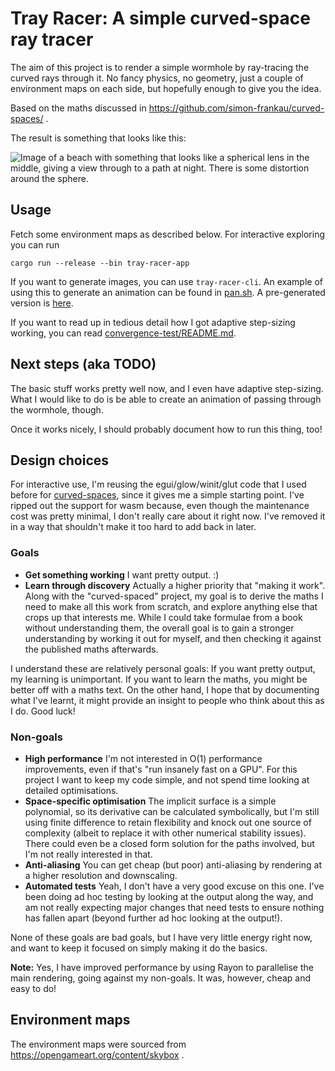 # Tray Racer: A simple curved-space ray tracer

The aim of this project is to render a simple wormhole by ray-tracing
the curved rays through it. No fancy physics, no geometry, just a
couple of environment maps on each side, but hopefully enough to give
you the idea.

Based on the maths discussed in
https://github.com/simon-frankau/curved-spaces/ .

The result is something that looks like this:

![Image of a beach with something that looks like a spherical lens in
the middle, giving a view through to a path at night. There is some
distortion around the sphere.](./tray-racer.png)

## Usage

Fetch some environment maps as described below. For interactive
exploring you can run

```
cargo run --release --bin tray-racer-app
```

If you want to generate images, you can use `tray-racer-cli`. An
example of using this to generate an animation can be found in
[pan.sh](./pan.sh). A pre-generated version is [here](./pan.mp4).

If you want to read up in tedious detail how I got adaptive
step-sizing working, you can read
[convergence-test/README.md](convergence-test/README.md).

## Next steps (aka TODO)

The basic stuff works pretty well now, and I even have adaptive
step-sizing. What I would like to do is be able to create an animation
of passing through the wormhole, though.

Once it works nicely, I should probably document how to run this
thing, too!

## Design choices

For interactive use, I'm reusing the egui/glow/winit/glut code that I
used before for
[curved-spaces](https://github.com/simon-frankau/curved-spaces/),
since it gives me a simple starting point. I've ripped out the support
for wasm because, even though the maintenance cost was pretty minimal,
I don't really care about it right now. I've removed it in a way that
shouldn't make it too hard to add back in later.

### Goals

 * **Get something working** I want pretty output. :)
 * **Learn through discovery** Actually a higher priority that "making
   it work". Along with the "curved-spaced" project, my goal is to
   derive the maths I need to make all this work from scratch, and
   explore anything else that crops up that interests me. While I
   could take formulae from a book without understanding them, the
   overall goal is to gain a stronger understanding by working it out
   for myself, and then checking it against the published maths
   afterwards.

I understand these are relatively personal goals: If you want pretty
output, my learning is unimportant. If you want to learn the maths,
you might be better off with a maths text. On the other hand, I hope
that by documenting what I've learnt, it might provide an insight to
people who think about this as I do. Good luck!

### Non-goals

 * **High performance** I'm not interested in O(1) performance
   improvements, even if that's "run insanely fast on a GPU". For this
   project I want to keep my code simple, and not spend time looking
   at detailed optimisations.
 * **Space-specific optimisation** The implicit surface is a simple
   polynomial, so its derivative can be calculated symbolically, but
   I'm still using finite difference to retain flexibility and knock
   out one source of complexity (albeit to replace it with other
   numerical stability issues). There could even be a closed form
   solution for the paths involved, but I'm not really interested in
   that.
 * **Anti-aliasing** You can get cheap (but poor) anti-aliasing by
   rendering at a higher resolution and downscaling.
 * **Automated tests** Yeah, I don't have a very good excuse on this
   one. I've been doing ad hoc testing by looking at the output along
   the way, and am not really expecting major changes that need tests
   to ensure nothing has fallen apart (beyond further ad hoc looking
   at the output!).

None of these goals are bad goals, but I have very little energy right
now, and want to keep it focused on simply making it do the basics.

**Note:** Yes, I have improved performance by using Rayon to
parallelise the main rendering, going against my non-goals. It was,
however, cheap and easy to do!

## Environment maps

The environment maps were sourced from
https://opengameart.org/content/skybox .
